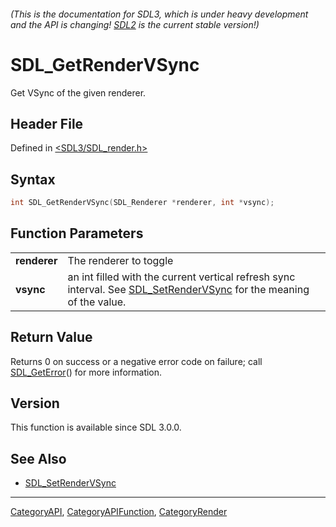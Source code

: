 ###### (This is the documentation for SDL3, which is under heavy development and the API is changing! [SDL2](https://wiki.libsdl.org/SDL2/) is the current stable version!)
# SDL_GetRenderVSync

Get VSync of the given renderer.

## Header File

Defined in [<SDL3/SDL_render.h>](https://github.com/libsdl-org/SDL/blob/main/include/SDL3/SDL_render.h)

## Syntax

```c
int SDL_GetRenderVSync(SDL_Renderer *renderer, int *vsync);

```

## Function Parameters

|                  |                                                                                                                                           |
| ---------------- | ----------------------------------------------------------------------------------------------------------------------------------------- |
| **renderer**     | The renderer to toggle                                                                                                                    |
| **vsync**        | an int filled with the current vertical refresh sync interval. See [SDL_SetRenderVSync](SDL_SetRenderVSync) for the meaning of the value. |

## Return Value

Returns 0 on success or a negative error code on failure; call
[SDL_GetError](SDL_GetError)() for more information.

## Version

This function is available since SDL 3.0.0.

## See Also

- [SDL_SetRenderVSync](SDL_SetRenderVSync)

----
[CategoryAPI](CategoryAPI), [CategoryAPIFunction](CategoryAPIFunction), [CategoryRender](CategoryRender)

